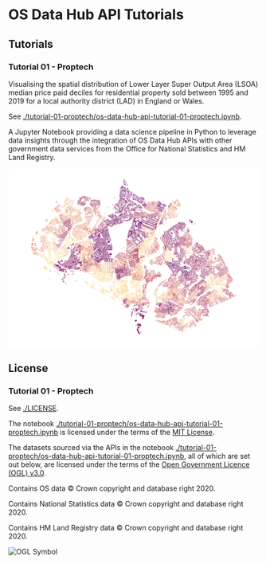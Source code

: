# OS Data Hub API Tutorials

## Tutorials

### Tutorial 01 - Proptech

Visualising the spatial distribution of Lower Layer Super Output Area (LSOA) median price paid deciles for residential property sold between 1995 and 2019 for a local authority district (LAD) in England or Wales.

See [./tutorial-01-proptech/os-data-hub-api-tutorial-01-proptech.ipynb](./tutorial-01-proptech/os-data-hub-api-tutorial-01-proptech.ipynb).

A Jupyter Notebook providing a data science pipeline in Python to leverage data insights through the integration of OS Data Hub APIs with other government data services from the Office for National Statistics and HM Land Registry.

<p align="center">
  <img width="700" src="tutorial-01-proptech/images/southampton-local-authority-district-median-price-paid-deciles.png" alt="Southampton Local Authority District Median Price Paid Deciles">
</p>

## License 

### Tutorial 01 - Proptech

See [./LICENSE](./LICENSE).

The notebook [./tutorial-01-proptech/os-data-hub-api-tutorial-01-proptech.ipynb](./tutorial-01-proptech/os-data-hub-api-tutorial-01-proptech.ipynb) is licensed under the terms of the [MIT License](https://github.com/OrdnanceSurvey/os-data-hub-api-tutorials/blob/master/LICENSE).

The datasets sourced via the APIs in the notebook [./tutorial-01-proptech/os-data-hub-api-tutorial-01-proptech.ipynb](./tutorial-01-proptech/os-data-hub-api-tutorial-01-proptech.ipynb), all of which are set out below, are licensed under the terms of the [Open Government Licence (OGL) v3.0](http://www.nationalarchives.gov.uk/doc/open-government-licence/version/3/). 

Contains OS data © Crown copyright and database right 2020.

Contains National Statistics data © Crown copyright and database right 2020.

Contains HM Land Registry data © Crown copyright and database right 2020.

<img src="http://www.nationalarchives.gov.uk/images/infoman/ogl-symbol-41px-retina-black.png"
     alt="OGL Symbol"
     align="left" />